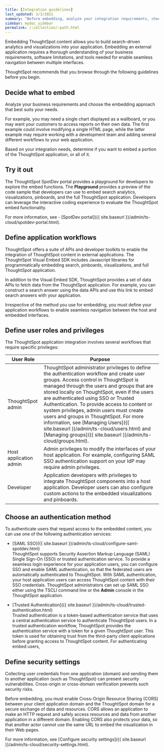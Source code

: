 ```yaml
---
title: [Integration guidelines]
last_updated: 3/3/2021
summary: "Before embedding, analyze your integration requirements, choose an embedding approach, and explore the APIs."
sidebar: mydoc_sidebar
permalink: /:collection/:path.html
---
```


Embedding ThoughtSpot content allows you to build search-driven analytics and visualizations into your application. Embedding an external application requires a thorough understanding of your business requirements, software limitations, and tools needed for enable seamless navigation between multiple interfaces.

ThoughtSpot recommends that you browse through the following guidelines before you begin.

## Decide what to embed

Analyze your business requirements and choose the embedding approach that best suits your needs.

For example, you may need a single chart displayed as a wallboard, or you may want your customers to access reports on their own data.
The first example could involve modifying a single HTML page, while the latter example may require working with a development team and adding several different workflows to your web application.

Based on your integration needs, determine if you want to embed a portion of the ThoughtSpot application, or all of it.

## Try it out

The ThoughtSpot SpotDev portal provides a playground for developers to explore the embed functions. The **Playground** provides a preview of the code sample that developers can use to embed search analytics, visualizations, pinboards, and the full ThoughtSpot application. Developers can leverage the interactive coding experience to evaluate the ThoughtSpot embed functionality.

For more information, see - [SpotDev portal]({{ site.baseurl }}/admin/ts-cloud/spotdev-portal.html).

## Define application workflows

ThoughtSpot offers a suite of APIs and developer toolkits to enable the integration of ThoughtSpot content in external applications.
The ThoughtSpot Visual Embed SDK includes Javascript libraries for programmatically embedding search, pinboards, visualizations, and full ThoughtSpot application.

In addition to the Visual Embed SDK, ThoughtSpot provides a set of data APIs to fetch data from the ThoughtSpot application. For example, you can construct a search answer using the data APIs and use this link to embed search answers with your application.

Irrespective of the method you use for embedding, you must define your application workflows to enable seamless navigation between the host and embedded interfaces.

## Define user roles and privileges

The ThoughtSpot application integration involves several workflows that require specific privileges:

|  User Role| Purpose|                                                                           
|------------------------|--------------------------------|
| ThoughtSpot admin | ThoughtSpot administrator privileges to define the authentication workflow and create user groups. Access control in ThoughtSpot is managed through the users and groups that are stored locally on ThoughtSpot, even if the users are authenticated using SSO or Trusted Authentication. To provide access to content or system privileges, admin users must create users and groups in ThoughtSpot. For more information, see [Managing Users]({{ site.baseurl }}/admin/ts-cloud/users.html) and [Managing groups]({{ site.baseurl }}/admin/ts-cloud/groups.html).|                                                                     
| Host application admin | Admin privileges to modify the interfaces of your host application. For example, configuring SAML SSO authentication support on your IdP may require admin privileges. |
| Developer  | Application developers with privileges to integrate ThoughtSpot components into a host application. Developer users can also configure custom actions to the embedded visualizations and pinboards.|

## Choose an authentication method

To authenticate users that request access to the embedded content, you can use one of the following authentication services:

- [SAML SSO]({{ site.baseurl }}/admin/ts-cloud/configure-saml-spotdev.html)  
ThoughtSpot supports Security Assertion Markup Language (SAML) Single Sign-On (SSO) or trusted authentication service. To provide a seamless login experience for your application users, you can configure SSO and enable SAML authentication, so that the federated users are automatically authenticated to ThoughtSpot.
With SAML authentication, your host application users can access ThoughtSpot content with their SSO credentials.
ThoughtSpot administrators can set up SAML SSO either using the TSCLI command line or the **Admin** console in the ThoughtSpot application.

- [Trusted Authentication]({{ site.baseurl }}/admin/ts-cloud/trusted-authentication.html)  
Trusted authentication is a token-based authentication service that uses a central authentication service to authenticate ThoughtSpot users. In a trusted authentication workflow, ThoughtSpot provides the authentication service with a token for a given ThoughtSpot user. This token is used for obtaining trust from the third-party client applications before granting access to ThoughtSpot content.
For authenticating embed users,

## Define security settings

Collecting user credentials from one application (domain) and sending them to another application (such as ThoughtSpot) can present security vulnerabilities. Cross-origin or cross-domain verification prevents such security risks.

Before embedding, you must enable Cross-Origin Resource Sharing (CORS) between your client application domain and the ThoughtSpot domain for a secure exchange of data and resources. CORS allows an application to make an HTTP request and safely access resources and data from another application in a different domain. Enabling CORS also protects your data, so that another actor cannot use the same URL to embed the visualization in their Web pages.

For more information, see [Configure security settings]({{ site.baseurl }}/admin/ts-cloud/security-settings.html).
